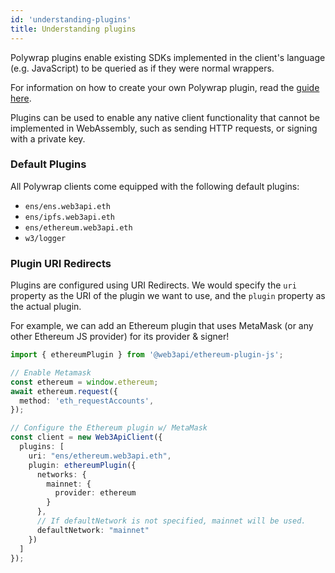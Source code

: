 ```yaml
---
id: 'understanding-plugins'
title: Understanding plugins
---
```


Polywrap plugins enable existing SDKs implemented in the client's language (e.g. JavaScript) to be queried as if they were normal wrappers.

For information on how to create your own Polywrap plugin, read the [guide here](/quick-start/create-js-plugin).

Plugins can be used to enable any native client functionality that cannot be implemented in WebAssembly, such as sending HTTP requests, or signing with a private key.

### **Default Plugins**

All Polywrap clients come equipped with the following default plugins:

- `ens/ens.web3api.eth`
- `ens/ipfs.web3api.eth`
- `ens/ethereum.web3api.eth`
- `w3/logger`

### **Plugin URI Redirects**

Plugins are configured using URI Redirects. We would specify the `uri` property as the URI of the plugin we want to use, and the `plugin` property as the actual plugin.

For example, we can add an Ethereum plugin that uses MetaMask (or any other Ethereum JS provider) for its provider & signer!

```typescript
import { ethereumPlugin } from '@web3api/ethereum-plugin-js';

// Enable Metamask
const ethereum = window.ethereum;
await ethereum.request({
  method: 'eth_requestAccounts',
});

// Configure the Ethereum plugin w/ MetaMask
const client = new Web3ApiClient({
  plugins: [
    uri: "ens/ethereum.web3api.eth",
    plugin: ethereumPlugin({
      networks: {
        mainnet: {
          provider: ethereum
        }
      },
      // If defaultNetwork is not specified, mainnet will be used.
      defaultNetwork: "mainnet"
    })
  ]
});
```
